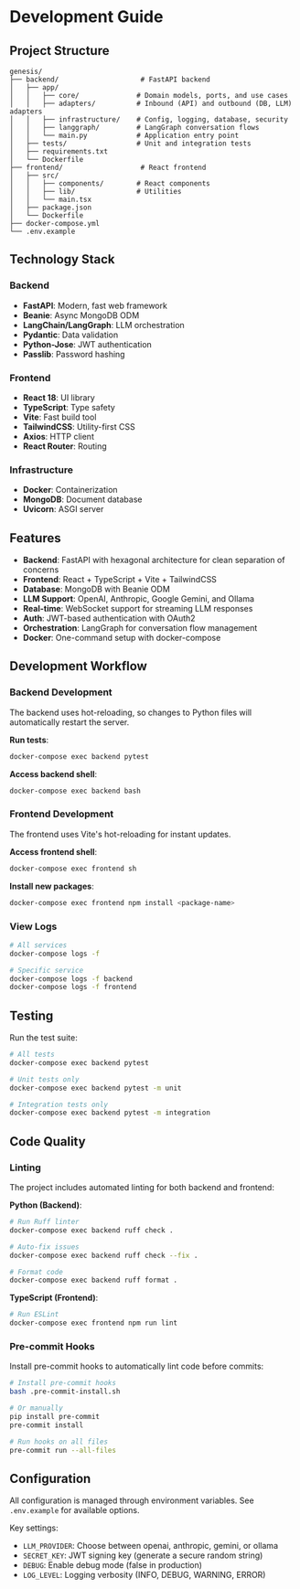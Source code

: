 # Development Guide

## Project Structure

```
genesis/
├── backend/                    # FastAPI backend
│   ├── app/
│   │   ├── core/              # Domain models, ports, and use cases
│   │   ├── adapters/          # Inbound (API) and outbound (DB, LLM) adapters
│   │   ├── infrastructure/    # Config, logging, database, security
│   │   ├── langgraph/         # LangGraph conversation flows
│   │   └── main.py            # Application entry point
│   ├── tests/                 # Unit and integration tests
│   ├── requirements.txt
│   └── Dockerfile
├── frontend/                   # React frontend
│   ├── src/
│   │   ├── components/        # React components
│   │   ├── lib/               # Utilities
│   │   └── main.tsx
│   ├── package.json
│   └── Dockerfile
├── docker-compose.yml
└── .env.example
```

## Technology Stack

### Backend
- **FastAPI**: Modern, fast web framework
- **Beanie**: Async MongoDB ODM
- **LangChain/LangGraph**: LLM orchestration
- **Pydantic**: Data validation
- **Python-Jose**: JWT authentication
- **Passlib**: Password hashing

### Frontend
- **React 18**: UI library
- **TypeScript**: Type safety
- **Vite**: Fast build tool
- **TailwindCSS**: Utility-first CSS
- **Axios**: HTTP client
- **React Router**: Routing

### Infrastructure
- **Docker**: Containerization
- **MongoDB**: Document database
- **Uvicorn**: ASGI server

## Features

- **Backend**: FastAPI with hexagonal architecture for clean separation of concerns
- **Frontend**: React + TypeScript + Vite + TailwindCSS
- **Database**: MongoDB with Beanie ODM
- **LLM Support**: OpenAI, Anthropic, Google Gemini, and Ollama
- **Real-time**: WebSocket support for streaming LLM responses
- **Auth**: JWT-based authentication with OAuth2
- **Orchestration**: LangGraph for conversation flow management
- **Docker**: One-command setup with docker-compose

## Development Workflow

### Backend Development

The backend uses hot-reloading, so changes to Python files will automatically restart the server.

**Run tests**:
```bash
docker-compose exec backend pytest
```

**Access backend shell**:
```bash
docker-compose exec backend bash
```

### Frontend Development

The frontend uses Vite's hot-reloading for instant updates.

**Access frontend shell**:
```bash
docker-compose exec frontend sh
```

**Install new packages**:
```bash
docker-compose exec frontend npm install <package-name>
```

### View Logs

```bash
# All services
docker-compose logs -f

# Specific service
docker-compose logs -f backend
docker-compose logs -f frontend
```

## Testing

Run the test suite:
```bash
# All tests
docker-compose exec backend pytest

# Unit tests only
docker-compose exec backend pytest -m unit

# Integration tests only
docker-compose exec backend pytest -m integration
```

## Code Quality

### Linting

The project includes automated linting for both backend and frontend:

**Python (Backend)**:
```bash
# Run Ruff linter
docker-compose exec backend ruff check .

# Auto-fix issues
docker-compose exec backend ruff check --fix .

# Format code
docker-compose exec backend ruff format .
```

**TypeScript (Frontend)**:
```bash
# Run ESLint
docker-compose exec frontend npm run lint
```

### Pre-commit Hooks

Install pre-commit hooks to automatically lint code before commits:

```bash
# Install pre-commit hooks
bash .pre-commit-install.sh

# Or manually
pip install pre-commit
pre-commit install

# Run hooks on all files
pre-commit run --all-files
```

## Configuration

All configuration is managed through environment variables. See `.env.example` for available options.

Key settings:
- `LLM_PROVIDER`: Choose between openai, anthropic, gemini, or ollama
- `SECRET_KEY`: JWT signing key (generate a secure random string)
- `DEBUG`: Enable debug mode (false in production)
- `LOG_LEVEL`: Logging verbosity (INFO, DEBUG, WARNING, ERROR)

